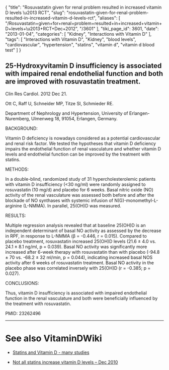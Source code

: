 {
    "title": "Rosuvastatin given for renal problem resulted in increased vitamin D levels \u2013 RCT",
    "slug": "rosuvastatin-given-for-renal-problem-resulted-in-increased-vitamin-d-levels-rct",
    "aliases": [
        "/Rosuvastatin+given+for+renal+problem+resulted+in+increased+vitamin+D+levels+\u2013+RCT+Dec+2012",
        "/3601"
    ],
    "tiki_page_id": 3601,
    "date": "2013-01-04",
    "categories": [
        "Kidney",
        "Interactions with Vitamin D"
    ],
    "tags": [
        "Interactions with Vitamin D",
        "Kidney",
        "blood levels",
        "cardiovascular",
        "hypertension",
        "statins",
        "vitamin d",
        "vitamin d blood test"
    ]
}


## 25-Hydroxyvitamin D insufficiency is associated with impaired renal endothelial function and both are improved with rosuvastatin treatment.

Clin Res Cardiol. 2012 Dec 21. 

Ott C, Raff U, Schneider MP, Titze SI, Schmieder RE.

Department of Nephrology and Hypertension, University of Erlangen-Nuremberg, Ulmenweg 18, 91054, Erlangen, Germany.

BACKGROUND:

Vitamin D deficiency is nowadays considered as a potential cardiovascular and renal risk factor. We tested the hypotheses that vitamin D deficiency impairs the endothelial function of renal vasculature and whether vitamin D levels and endothelial function can be improved by the treatment with statins.

METHODS:

In a double-blind, randomized study of 31 hypercholesterolemic patients with vitamin D insufficiency (<30 ng/ml) were randomly assigned to rosuvastatin (10 mg/d) and placebo for 6 weeks. Basal nitric oxide (NO) activity of the renal vasculature was assessed both before and after the blockade of NO synthases with systemic infusion of N(G)-monomethyl-L-arginine (L-NMMA). In parallel, 25(OH)D was measured.

RESULTS:

Multiple regression analysis revealed that at baseline 25(OH)D is an independent determinant of basal NO activity as assessed by the decrease in RPF, in response to L-NMMA (β = -0.446, r = 0.015). Compared to placebo treatment, rosuvastatin increased 25(OH)D levels (21.6 ± 4.0 vs. 24.1 ± 8.1 ng/ml, p = 0.039). Basal NO activity was significantly more increased after 6-week therapy with rosuvastatin than with placebo (-94.8 ± 70 vs. -68.2 ± 32 ml/min, p = 0.044), indicating increased basal NOS activity after 6 weeks of rosuvastatin treatment. Basal NO activity in the placebo phase was correlated inversely with 25(OH)D (r = -0.385; p = 0.027).

CONCLUSIONS:

Thus, vitamin D insufficiency is associated with impaired endothelial function in the renal vasculature and both were beneficially influenced by the treatment with rosuvastatin.

PMID: 23262496

---

# See also VitaminDWiki

* [Statins and Vitamin D - many studies](/posts/statins-and-vitamin-d-many-studies)

* [Not all statins increase vitamin D levels – Dec 2010](/posts/not-all-statins-increase-vitamin-d-levels)